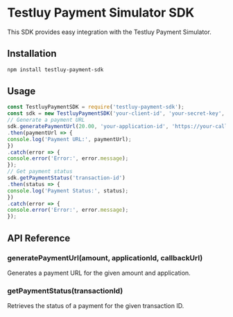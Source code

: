 # Testluy Payment Simulator SDK

This SDK provides easy integration with the Testluy Payment Simulator.

## Installation

```bash
npm install testluy-payment-sdk
```

## Usage
```javascript
const TestluyPaymentSDK = require('testluy-payment-sdk');
const sdk = new TestluyPaymentSDK('your-client-id', 'your-secret-key', 'http://your-api-base-url');
// Generate a payment URL
sdk.generatePaymentUrl(20.00, 'your-application-id', 'https://your-callback-url.com')
.then(paymentUrl => {
console.log('Payment URL:', paymentUrl);
})
.catch(error => {
console.error('Error:', error.message);
});
// Get payment status
sdk.getPaymentStatus('transaction-id')
.then(status => {
console.log('Payment Status:', status);
})
.catch(error => {
console.error('Error:', error.message);
});
```

## API Reference

### generatePaymentUrl(amount, applicationId, callbackUrl)

Generates a payment URL for the given amount and application.

### getPaymentStatus(transactionId)

Retrieves the status of a payment for the given transaction ID.
